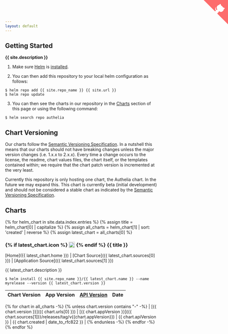 ```yaml
---
layout: default
---
```


## Getting Started

**{{ site.description }}**

1. Make sure [Helm](https://helm.sh) is [installed](https://helm.sh/docs/intro/install/).

2. You can then add this repository to your local helm configuration as follows:
```console
$ helm repo add {{ site.repo_name }} {{ site.url }}
$ helm repo update
```

3. You can then see the charts in our repository in the [Charts](#charts) section of this page or using the following command:
```console
$ helm search repo authelia
```

## Chart Versioning

Our charts follow the [Semantic Versioning Specification](https://semver.org/#semantic-versioning-specification-semver).
In a nutshell this means that our charts should not have breaking changes unless the major version changes (i.e. 1.x.x to 2.x.x).
Every time a change occurs to the license, the readme, chart values files, the chart itself, or the templates contained
within; we require that the chart patch version is incremented at the very least.

Currently this repository is only hosting one chart, the Authelia chart. In the future we may expand this. This chart
is currently beta (initial development) and should not be considered a stable chart
as indicated by the [Semantic Versioning Specification](https://semver.org/#spec-item-4).

## Charts

{% for helm_chart in site.data.index.entries %}
{% assign title = helm_chart[0] | capitalize %}
{% assign all_charts = helm_chart[1] | sort: 'created' | reverse %}
{% assign latest_chart = all_charts[0] %}

<h3>
  {% if latest_chart.icon %}
  <img src="{{ latest_chart.icon }}" style="height:1.2em;vertical-align: text-top;" />
  {% endif %}
  {{ title }}
</h3>

[Home]({{ latest_chart.home }}) \| [Chart Source]({{ latest_chart.sources[0] }}) \| [Application Source]({{ latest_chart.sources[1] }})

{{ latest_chart.description }}

```console
$ helm install {{ site.repo_name }}/{{ latest_chart.name }} --name myrelease --version {{ latest_chart.version }}
```

| Chart Version | App Version | [API Version](https://helm.sh/docs/topics/charts/#the-apiversion-field) | Date |
|---------------|-------------|-------------------------------------------------------------------------|------|

{% for chart in all_charts -%} {% unless chart.version contains "-" -%} | [{{ chart.version }}]({{ chart.urls[0] }})
| [{{ chart.appVersion }}]({{ chart.sources[1]}}/releases/tag/v{{chart.appVersion}}) | {{ chart.apiVersion }} | {{
chart.created | date_to_rfc822 }} | {% endunless -%} {% endfor -%} {% endfor %}

<a href="https://github.com/authelia/chartrepo" class="github-corner" aria-label="View source on GitHub"><svg width="80" height="80" viewBox="0 0 250 250" style="fill:#FD6C6C; color:#fff; position: absolute; top: 0; border: 0; right: 0;" aria-hidden="true"><path d="M0,0 L115,115 L130,115 L142,142 L250,250 L250,0 Z"></path><path d="M128.3,109.0 C113.8,99.7 119.0,89.6 119.0,89.6 C122.0,82.7 120.5,78.6 120.5,78.6 C119.2,72.0 123.4,76.3 123.4,76.3 C127.3,80.9 125.5,87.3 125.5,87.3 C122.9,97.6 130.6,101.9 134.4,103.2" fill="currentColor" style="transform-origin: 130px 106px;" class="octo-arm"></path><path d="M115.0,115.0 C114.9,115.1 118.7,116.5 119.8,115.4 L133.7,101.6 C136.9,99.2 139.9,98.4 142.2,98.6 C133.8,88.0 127.5,74.4 143.8,58.0 C148.5,53.4 154.0,51.2 159.7,51.0 C160.3,49.4 163.2,43.6 171.4,40.1 C171.4,40.1 176.1,42.5 178.8,56.2 C183.1,58.6 187.2,61.8 190.9,65.4 C194.5,69.0 197.7,73.2 200.1,77.6 C213.8,80.2 216.3,84.9 216.3,84.9 C212.7,93.1 206.9,96.0 205.4,96.6 C205.1,102.4 203.0,107.8 198.3,112.5 C181.9,128.9 168.3,122.5 157.7,114.1 C157.9,116.9 156.7,120.9 152.7,124.9 L141.0,136.5 C139.8,137.7 141.6,141.9 141.8,141.8 Z" fill="currentColor" class="octo-body"></path></svg></a><style>
.github-corner:hover .octo-arm{animation:octocat-wave 560ms ease-in-out}@keyframes octocat-wave{0%,100%{transform:
rotate(0)}20%,60%{transform:rotate(-25deg)}40%,80%{transform:rotate(10deg)}}@media (max-width:500px){.github-corner:
hover .octo-arm{animation:none}.github-corner .octo-arm{animation:octocat-wave 560ms ease-in-out}}</style>